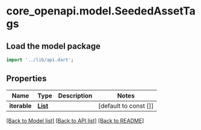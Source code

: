 # core_openapi.model.SeededAssetTags

## Load the model package
```dart
import '../lib/api.dart';
```

## Properties
Name | Type | Description | Notes
------------ | ------------- | ------------- | -------------
**iterable** | [**List<SeededAssetTag>**](SeededAssetTag.md) |  | [default to const []]

[[Back to Model list]](../README.md#documentation-for-models) [[Back to API list]](../README.md#documentation-for-api-endpoints) [[Back to README]](../README.md)



